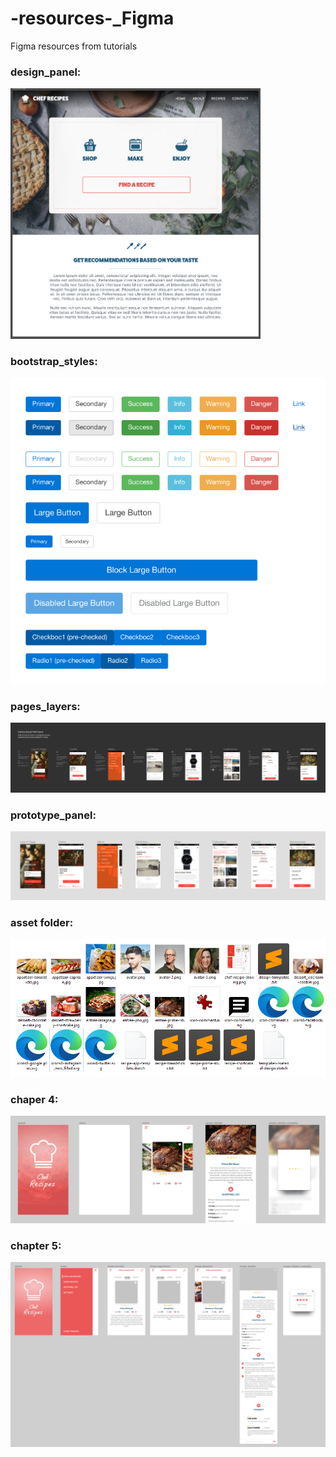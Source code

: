 # -resources-_Figma
Figma resources from tutorials

### design_panel:
<img src="design_panel.png" width="400"/>

### bootstrap_styles: 
![alt bootstrap](bootstrap_styles.png)

### pages_layers:
![alt page-layout](pages_layers.png)

### prototype_panel:
![alt prototype](prototype_panel.png)

### asset folder: 
![alt asset](asset.png)

### chaper 4:
![alt chapter-4](chapter-4.png)

### chapter 5:
![alt chapter-5](chapter-5.png)

